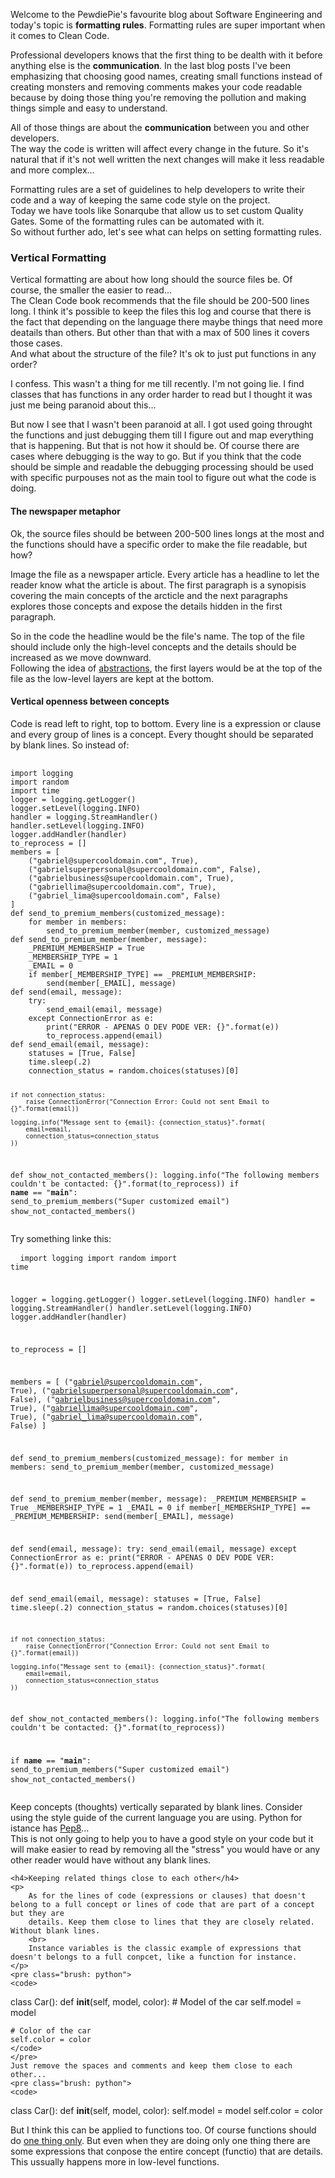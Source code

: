 <div style="text-align: left;">
    <p>
        Welcome to the PewdiePie's favourite blog about Software Engineering and today's
        topic is <b>formatting rules</b>. Formatting rules are super important when it comes
        to Clean Code.
    </p>
    <p>
        Professional developers knows that the first thing to be dealth with it before anything else is the
        <b>communication</b>. In the last blog posts I've been emphasizing that choosing good names,
        creating small functions instead of creating monsters and removing comments makes your code readable
        because by doing those thing you're removing the pollution and making things simple and easy to understand.
    </p>
    <p>
        All of those things are about the <b>communication</b> between you and other developers.
        <br>
        The way the code is written will affect every change in the future. So it's natural that if it's
        not well written the next changes will make it less readable and more complex...
    </p>
    <p>
        Formatting rules are a set of guidelines to help developers to write their code and a way of keeping
        the same code style on the project.
        <br>
        Today we have tools like Sonarqube that allow us to set custom Quality Gates. Some of the formatting
        rules can be automated with it.
        <br>
        So without further ado, let's see what can helps on setting formatting rules.
    </p>
    <h3>Vertical Formatting</h3>
    <p>
        Vertical formatting are about how long should the source files be. Of course, the smaller
        the easier to read...
        <br>
        The Clean Code book recommends that the file should be 200-500 lines long. I think it's possible to
        keep the files this log and course that there is the fact that depending on the language there maybe
        things that need more deatails than others. But other than that with a max of 500 lines it covers those cases.
        <br>
        And what about the structure of the file? It's ok to just put functions in any order?
    </p>
    <p>
        I confess. This wasn't a thing for me till recently. I'm not going lie. I find classes that has functions
        in any order harder to read but I thought it was just me being paranoid about this...
    </p>
    <p>
        But now I see that I wasn't been paranoid at all. I got used going throught the functions and just debugging
        them till I figure out and map everything that is happening. But that is not how it should be.
        Of course there are cases where debugging is the way to go. But if you think that the code should be simple
        and readable the debugging processing should be used with specific purpouses not as the main tool to figure out
        what the code is doing.
    </p>
    <h4>The newspaper metaphor</h4>
    <p>
        Ok, the source files should be between 200-500 lines longs at the most and the functions should have a specific order to make
        the file readable, but how?
    </p>
    <p>
        Image the file as a newspaper article. Every article has a headline to let the reader know what the article is about. The first paragraph
        is a synopisis covering the main concepts of the arcticle and the next paragraphs explores those concepts and expose the
        details hidden in the first paragraph.
    </p>
    <p>
        So in the code the headline would be the file's name. The top of the file should include only the high-level concepts and the details
        should be increased as we move downward.
        <br>
        Following the idea of <a href="https://gabrielslima.github.io/blog/post.html?id=7" target="blank">abstractions</a>, the first layers would
        be at the top of the file as the low-level layers are kept at the bottom.
    </p>
    <h4>Vertical openness between concepts</h4>
    <p>
        Code is read left to right, top to bottom. Every line is a expression or clause and every group of lines is a concept.
        Every thought should be separated by blank lines. So instead of:
    </p>
    <pre class="brush: python">
    <code>
import logging
import random
import time
logger = logging.getLogger()
logger.setLevel(logging.INFO)
handler = logging.StreamHandler()
handler.setLevel(logging.INFO)
logger.addHandler(handler)
to_reprocess = []
members = [
    ("gabriel@supercooldomain.com", True),
    ("gabrielsuperpersonal@supercooldomain.com", False),
    ("gabrielbusiness@supercooldomain.com", True),
    ("gabriellima@supercooldomain.com", True),
    ("gabriel_lima@supercooldomain.com", False)
]
def send_to_premium_members(customized_message):
    for member in members:
        send_to_premium_member(member, customized_message)
def send_to_premium_member(member, message):
    _PREMIUM_MEMBERSHIP = True
    _MEMBERSHIP_TYPE = 1
    _EMAIL = 0
    if member[_MEMBERSHIP_TYPE] == _PREMIUM_MEMBERSHIP:
        send(member[_EMAIL], message)
def send(email, message):
    try:
        send_email(email, message)
    except ConnectionError as e:
        print("ERROR - APENAS O DEV PODE VER: {}".format(e))
        to_reprocess.append(email)
def send_email(email, message):
    statuses = [True, False]
    time.sleep(.2)
    connection_status = random.choices(statuses)[0]
    
    if not connection_status:
        raise ConnectionError("Connection Error: Could not sent Email to {}".format(email))
    
    logging.info("Message sent to {email}: {connection_status}".format(
        email=email,
        connection_status=connection_status
    ))
def show_not_contacted_members():
    logging.info("The following members couldn't be contacted: {}".format(to_reprocess))
if __name__ == "__main__":
    send_to_premium_members("Super customized email")
    show_not_contacted_members()
    </code>
    </pre>
    Try something linke this:
    <pre class="brush: python">
    <code>
import logging
import random
import time


logger = logging.getLogger()
logger.setLevel(logging.INFO)
handler = logging.StreamHandler()
handler.setLevel(logging.INFO)
logger.addHandler(handler)

to_reprocess = []

members = [
    ("gabriel@supercooldomain.com", True),
    ("gabrielsuperpersonal@supercooldomain.com", False),
    ("gabrielbusiness@supercooldomain.com", True),
    ("gabriellima@supercooldomain.com", True),
    ("gabriel_lima@supercooldomain.com", False)
]

def send_to_premium_members(customized_message):
    for member in members:
        send_to_premium_member(member, customized_message)


def send_to_premium_member(member, message):
    _PREMIUM_MEMBERSHIP = True
    _MEMBERSHIP_TYPE = 1
    _EMAIL = 0
    if member[_MEMBERSHIP_TYPE] == _PREMIUM_MEMBERSHIP:
        send(member[_EMAIL], message)


def send(email, message):
    try:
        send_email(email, message)
    except ConnectionError as e:
        print("ERROR - APENAS O DEV PODE VER: {}".format(e))
        to_reprocess.append(email)


def send_email(email, message):
    statuses = [True, False]
    time.sleep(.2)
    connection_status = random.choices(statuses)[0]
    
    if not connection_status:
        raise ConnectionError("Connection Error: Could not sent Email to {}".format(email))
    
    logging.info("Message sent to {email}: {connection_status}".format(
        email=email,
        connection_status=connection_status
    ))


def show_not_contacted_members():
    logging.info("The following members couldn't be contacted: {}".format(to_reprocess))

if __name__ == "__main__":
    send_to_premium_members("Super customized email")
    show_not_contacted_members()
    </code>
    </pre>
    <p>
        Keep concepts (thoughts) vertically separated by blank lines. Consider using the style guide of the current language you are using.
        Python for istance has <a href="https://www.python.org/dev/peps/pep-0008/#blank-lines" target="blank">Pep8</a>...
        <br>
        This is not only going to help you to have a good style on your code but it will make easier to read by removing all the "stress" you would have or
        any other reader would have without any blank lines.
    </p>

    <h4>Keeping related things close to each other</h4>
    <p>
        As for the lines of code (expressions or clauses) that doesn't belong to a full concept or lines of code that are part of a concept but they are
        details. Keep them close to lines that they are closely related. Without blank lines.
        <br>
        Instance variables is the classic example of expressions that doesn't belongs to a full conpcet, like a function for instance.
    </p>
    <pre class="brush: python">
    <code>
class Car():
  def __init__(self, model, color):
    # Model of the car
    self.model = model

    # Color of the car
    self.color = color
    </code>
    </pre>
    Just remove the spaces and comments and keep them close to each other...
    <pre class="brush: python">
    <code>
class Car():
  def __init__(self, model, color):
    self.model = model
    self.color = color
    </code>
    </pre>
    <p>
        But I think this can be applied to functions too. Of course functions should do <a href="">one thing only</a>. But even when they are doing 
        only one thing there are some expressions that conpose the entire concept (functio) that are details. This ussually happens more in low-level
        functions.
    </p>
    <!-- TODO include examples -->
</div>